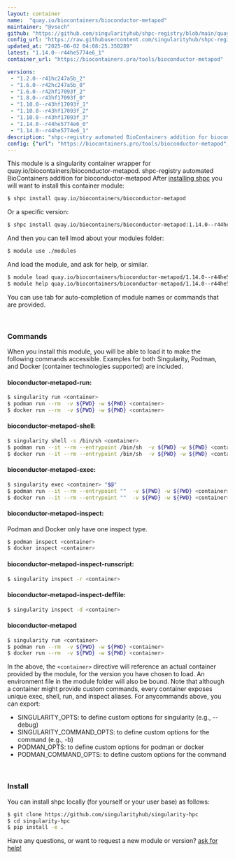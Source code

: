 ```yaml
---
layout: container
name:  "quay.io/biocontainers/bioconductor-metapod"
maintainer: "@vsoch"
github: "https://github.com/singularityhub/shpc-registry/blob/main/quay.io/biocontainers/bioconductor-metapod/container.yaml"
config_url: "https://raw.githubusercontent.com/singularityhub/shpc-registry/main/quay.io/biocontainers/bioconductor-metapod/container.yaml"
updated_at: "2025-06-02 04:08:25.350289"
latest: "1.14.0--r44he5774e6_1"
container_url: "https://biocontainers.pro/tools/bioconductor-metapod"

versions:
 - "1.2.0--r41hc247a5b_2"
 - "1.6.0--r42hc247a5b_0"
 - "1.6.0--r42hf17093f_2"
 - "1.8.0--r43hf17093f_0"
 - "1.10.0--r43hf17093f_1"
 - "1.10.0--r43hf17093f_2"
 - "1.10.0--r43hf17093f_3"
 - "1.14.0--r44he5774e6_0"
 - "1.14.0--r44he5774e6_1"
description: "shpc-registry automated BioContainers addition for bioconductor-metapod"
config: {"url": "https://biocontainers.pro/tools/bioconductor-metapod", "maintainer": "@vsoch", "description": "shpc-registry automated BioContainers addition for bioconductor-metapod", "latest": {"1.14.0--r44he5774e6_1": "sha256:d751e1ce5820a16caf7fa1aa5bd32fcb80c6b3431d4c9907bcb852b715bc05a2"}, "tags": {"1.2.0--r41hc247a5b_2": "sha256:928cf849fb46ac357439fb25740455b265e0bc4f18a250a8b4a56b546de4cb26", "1.6.0--r42hc247a5b_0": "sha256:ad73555ccfc934134b418aa3c703981b486ffd32552c437e82b6aeba430bf074", "1.6.0--r42hf17093f_2": "sha256:dba394b2ba823e1dbdf0382c51dd6dbe46ae72c46816f136a32e3d9af52cf92d", "1.8.0--r43hf17093f_0": "sha256:43cca96eb3377869aaa7702805b87c72b12ae42603a2888106df088be8a9f78d", "1.10.0--r43hf17093f_1": "sha256:93b77e42b5f9e63fe73a919509b20e8e1e73fe71705b006fa2d3b395a392a5b1", "1.10.0--r43hf17093f_2": "sha256:53dba26f7a4d486cf3d7e329c152d27013bf8695a270d12bbd982359a772fe91", "1.10.0--r43hf17093f_3": "sha256:915d697726aac38bea9e5e945a9ba7806c83730734318bfec750439eec1125fa", "1.14.0--r44he5774e6_0": "sha256:41a2653985d93853814c96484568462ea4a903fca7257a88fbc24052b55eafe1", "1.14.0--r44he5774e6_1": "sha256:d751e1ce5820a16caf7fa1aa5bd32fcb80c6b3431d4c9907bcb852b715bc05a2"}, "docker": "quay.io/biocontainers/bioconductor-metapod"}
---
```


This module is a singularity container wrapper for quay.io/biocontainers/bioconductor-metapod.
shpc-registry automated BioContainers addition for bioconductor-metapod
After [installing shpc](#install) you will want to install this container module:


```bash
$ shpc install quay.io/biocontainers/bioconductor-metapod
```

Or a specific version:

```bash
$ shpc install quay.io/biocontainers/bioconductor-metapod:1.14.0--r44he5774e6_1
```

And then you can tell lmod about your modules folder:

```bash
$ module use ./modules
```

And load the module, and ask for help, or similar.

```bash
$ module load quay.io/biocontainers/bioconductor-metapod/1.14.0--r44he5774e6_1
$ module help quay.io/biocontainers/bioconductor-metapod/1.14.0--r44he5774e6_1
```

You can use tab for auto-completion of module names or commands that are provided.

<br>

### Commands

When you install this module, you will be able to load it to make the following commands accessible.
Examples for both Singularity, Podman, and Docker (container technologies supported) are included.

#### bioconductor-metapod-run:

```bash
$ singularity run <container>
$ podman run --rm  -v ${PWD} -w ${PWD} <container>
$ docker run --rm  -v ${PWD} -w ${PWD} <container>
```

#### bioconductor-metapod-shell:

```bash
$ singularity shell -s /bin/sh <container>
$ podman run --it --rm --entrypoint /bin/sh  -v ${PWD} -w ${PWD} <container>
$ docker run --it --rm --entrypoint /bin/sh  -v ${PWD} -w ${PWD} <container>
```

#### bioconductor-metapod-exec:

```bash
$ singularity exec <container> "$@"
$ podman run --it --rm --entrypoint ""  -v ${PWD} -w ${PWD} <container> "$@"
$ docker run --it --rm --entrypoint ""  -v ${PWD} -w ${PWD} <container> "$@"
```

#### bioconductor-metapod-inspect:

Podman and Docker only have one inspect type.

```bash
$ podman inspect <container>
$ docker inspect <container>
```

#### bioconductor-metapod-inspect-runscript:

```bash
$ singularity inspect -r <container>
```

#### bioconductor-metapod-inspect-deffile:

```bash
$ singularity inspect -d <container>
```



#### bioconductor-metapod

```bash
$ singularity run <container>
$ podman run --rm  -v ${PWD} -w ${PWD} <container>
$ docker run --rm  -v ${PWD} -w ${PWD} <container>
```


In the above, the `<container>` directive will reference an actual container provided
by the module, for the version you have chosen to load. An environment file in the
module folder will also be bound. Note that although a container
might provide custom commands, every container exposes unique exec, shell, run, and
inspect aliases. For anycommands above, you can export:

 - SINGULARITY_OPTS: to define custom options for singularity (e.g., --debug)
 - SINGULARITY_COMMAND_OPTS: to define custom options for the command (e.g., -b)
 - PODMAN_OPTS: to define custom options for podman or docker
 - PODMAN_COMMAND_OPTS: to define custom options for the command

<br>

### Install

You can install shpc locally (for yourself or your user base) as follows:

```bash
$ git clone https://github.com/singularityhub/singularity-hpc
$ cd singularity-hpc
$ pip install -e .
```

Have any questions, or want to request a new module or version? [ask for help!](https://github.com/singularityhub/singularity-hpc/issues)